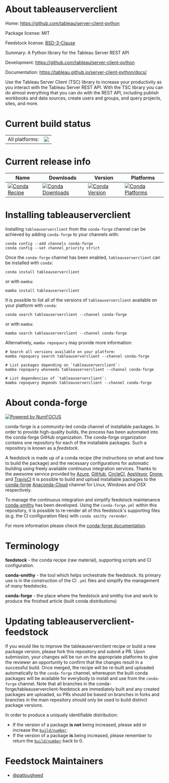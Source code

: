 About tableauserverclient
=========================

Home: https://github.com/tableau/server-client-python

Package license: MIT

Feedstock license: [BSD-3-Clause](https://github.com/conda-forge/tableauserverclient-feedstock/blob/main/LICENSE.txt)

Summary: A Python library for the Tableau Server REST API

Development: https://github.com/tableau/server-client-python

Documentation: https://tableau.github.io/server-client-python/docs/

Use the Tableau Server Client (TSC) library to increase your productivity
as you interact with the Tableau Server REST API. With the TSC library you
can do almost everything that you can do with the REST API, including
publish workbooks and data sources, create users and groups, and query
projects, sites, and more.


Current build status
====================


<table><tr><td>All platforms:</td>
    <td>
      <a href="https://dev.azure.com/conda-forge/feedstock-builds/_build/latest?definitionId=7035&branchName=main">
        <img src="https://dev.azure.com/conda-forge/feedstock-builds/_apis/build/status/tableauserverclient-feedstock?branchName=main">
      </a>
    </td>
  </tr>
</table>

Current release info
====================

| Name | Downloads | Version | Platforms |
| --- | --- | --- | --- |
| [![Conda Recipe](https://img.shields.io/badge/recipe-tableauserverclient-green.svg)](https://anaconda.org/conda-forge/tableauserverclient) | [![Conda Downloads](https://img.shields.io/conda/dn/conda-forge/tableauserverclient.svg)](https://anaconda.org/conda-forge/tableauserverclient) | [![Conda Version](https://img.shields.io/conda/vn/conda-forge/tableauserverclient.svg)](https://anaconda.org/conda-forge/tableauserverclient) | [![Conda Platforms](https://img.shields.io/conda/pn/conda-forge/tableauserverclient.svg)](https://anaconda.org/conda-forge/tableauserverclient) |

Installing tableauserverclient
==============================

Installing `tableauserverclient` from the `conda-forge` channel can be achieved by adding `conda-forge` to your channels with:

```
conda config --add channels conda-forge
conda config --set channel_priority strict
```

Once the `conda-forge` channel has been enabled, `tableauserverclient` can be installed with `conda`:

```
conda install tableauserverclient
```

or with `mamba`:

```
mamba install tableauserverclient
```

It is possible to list all of the versions of `tableauserverclient` available on your platform with `conda`:

```
conda search tableauserverclient --channel conda-forge
```

or with `mamba`:

```
mamba search tableauserverclient --channel conda-forge
```

Alternatively, `mamba repoquery` may provide more information:

```
# Search all versions available on your platform:
mamba repoquery search tableauserverclient --channel conda-forge

# List packages depending on `tableauserverclient`:
mamba repoquery whoneeds tableauserverclient --channel conda-forge

# List dependencies of `tableauserverclient`:
mamba repoquery depends tableauserverclient --channel conda-forge
```


About conda-forge
=================

[![Powered by
NumFOCUS](https://img.shields.io/badge/powered%20by-NumFOCUS-orange.svg?style=flat&colorA=E1523D&colorB=007D8A)](https://numfocus.org)

conda-forge is a community-led conda channel of installable packages.
In order to provide high-quality builds, the process has been automated into the
conda-forge GitHub organization. The conda-forge organization contains one repository
for each of the installable packages. Such a repository is known as a *feedstock*.

A feedstock is made up of a conda recipe (the instructions on what and how to build
the package) and the necessary configurations for automatic building using freely
available continuous integration services. Thanks to the awesome service provided by
[Azure](https://azure.microsoft.com/en-us/services/devops/), [GitHub](https://github.com/),
[CircleCI](https://circleci.com/), [AppVeyor](https://www.appveyor.com/),
[Drone](https://cloud.drone.io/welcome), and [TravisCI](https://travis-ci.com/)
it is possible to build and upload installable packages to the
[conda-forge](https://anaconda.org/conda-forge) [Anaconda-Cloud](https://anaconda.org/)
channel for Linux, Windows and OSX respectively.

To manage the continuous integration and simplify feedstock maintenance
[conda-smithy](https://github.com/conda-forge/conda-smithy) has been developed.
Using the ``conda-forge.yml`` within this repository, it is possible to re-render all of
this feedstock's supporting files (e.g. the CI configuration files) with ``conda smithy rerender``.

For more information please check the [conda-forge documentation](https://conda-forge.org/docs/).

Terminology
===========

**feedstock** - the conda recipe (raw material), supporting scripts and CI configuration.

**conda-smithy** - the tool which helps orchestrate the feedstock.
                   Its primary use is in the construction of the CI ``.yml`` files
                   and simplify the management of *many* feedstocks.

**conda-forge** - the place where the feedstock and smithy live and work to
                  produce the finished article (built conda distributions)


Updating tableauserverclient-feedstock
======================================

If you would like to improve the tableauserverclient recipe or build a new
package version, please fork this repository and submit a PR. Upon submission,
your changes will be run on the appropriate platforms to give the reviewer an
opportunity to confirm that the changes result in a successful build. Once
merged, the recipe will be re-built and uploaded automatically to the
`conda-forge` channel, whereupon the built conda packages will be available for
everybody to install and use from the `conda-forge` channel.
Note that all branches in the conda-forge/tableauserverclient-feedstock are
immediately built and any created packages are uploaded, so PRs should be based
on branches in forks and branches in the main repository should only be used to
build distinct package versions.

In order to produce a uniquely identifiable distribution:
 * If the version of a package **is not** being increased, please add or increase
   the [``build/number``](https://docs.conda.io/projects/conda-build/en/latest/resources/define-metadata.html#build-number-and-string).
 * If the version of a package **is** being increased, please remember to return
   the [``build/number``](https://docs.conda.io/projects/conda-build/en/latest/resources/define-metadata.html#build-number-and-string)
   back to 0.

Feedstock Maintainers
=====================

* [@patlougheed](https://github.com/patlougheed/)

